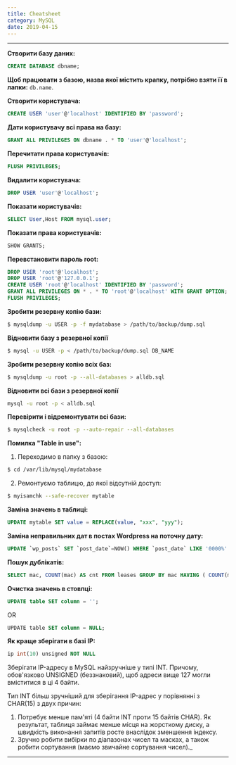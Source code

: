 ```yaml
---
title: Cheatsheet
category: MySQL
date: 2019-04-15
---
```


-----

**Створити базу даних:**
```sql
CREATE DATABASE dbname;
```

**Щоб працювати з базою, назва якої містить крапку, потрібно взяти її в лапки:**
``db.name``.

**Створити користувача:**
```sql
CREATE USER 'user'@'localhost' IDENTIFIED BY 'password';
```

**Дати користувачу всі права на базу:**
```sql
GRANT ALL PRIVILEGES ON dbname . * TO 'user'@'localhost';
```

**Перечитати права користувачів:**
```sql
FLUSH PRIVILEGES;
```

**Видалити користувача:**
```sql
DROP USER 'user'@'localhost';
```

**Показати користувачів:**
```sql
SELECT User,Host FROM mysql.user;
```

**Показати права користувачів:**
```sql
SHOW GRANTS;
```

**Перевстановити пароль root:**
```sql
DROP USER 'root'@'localhost';
DROP USER 'root'@'127.0.0.1';
CREATE USER 'root'@'localhost' IDENTIFIED BY 'password';
GRANT ALL PRIVILEGES ON * . * TO 'root'@'localhost' WITH GRANT OPTION;
FLUSH PRIVILEGES;
```

**Зробити резервну копію бази:**
```bash
$ mysqldump -u USER -p -f mydatabase > /path/to/backup/dump.sql
```

**Відновити базу з резервної копії**
```bash
$ mysql -u USER -p < /path/to/backup/dump.sql DB_NAME
```

**Зробити резервну копію всіх баз:**
```bash
$ mysqldump -u root -p --all-databases > alldb.sql
```

**Відновити  всі бази з резервної копії**
```bash
mysql -u root -p < alldb.sql
```

**Перевірити і відремонтувати всі бази:**
```bash
$ mysqlcheck -u root -p --auto-repair --all-databases
```

**Помилка "Table in use":**
1. Переходимо в папку з базою:
```bash
$ cd /var/lib/mysql/mydatabase
````
2. Ремонтуємо таблицю, до якої відсутній доступ:
```bash
$ myisamchk --safe-recover mytable
```

**Заміна значень в таблиці:**
```sql
UPDATE mytable SET value = REPLACE(value, "xxx", "yyy");
```

**Заміна неправильних дат в постах Wordpress на поточну дату:**
```sql
UPDATE `wp_posts` SET `post_date`=NOW() WHERE `post_date` LIKE '0000%'
```

**Пошук дублікатів:**
```sql
SELECT mac, COUNT(mac) AS cnt FROM leases GROUP BY mac HAVING ( COUNT(mac) > 1 )
```

**Очистка значень в стовпці:**
```sql
UPDATE table SET column = '';
```
OR
```sql
UPDATE table SET column = NULL;
```

**Як краще зберігати в базі IP:**
```sql
ip int(10) unsigned NOT NULL
```

Зберігати IP-адресу в MySQL найзручніше у типі INT. Причому, обов'язково UNSIGNED (беззнаковий), щоб адреси вище 127 могли вміститися в ці 4 байти.

Тип INT більш зручніший для зберігання IP-адрес у порівнянні з CHAR(15) з двух причин:
1. Потребує менше пам'яті (4 байти INT проти 15 байтів CHAR). Як результат, таблиця займає менше місця на жорсткому диску, а швидкість виконання запитів росте внаслідок зменшення індексу.
2. Зручно робити вибірки по діапазонах чисел та масках, а також робити сортування (маємо звичайне сортування чисел)._

-----
